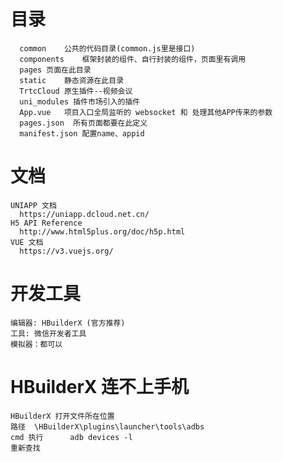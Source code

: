 <!--
 * @Descripttion: 说明
 * @Author: SUI
 * @Date: 2020-12-23 09:56:14
 * @LastEditTime: 2022-12-21 15:23:15
 * @FilePath: \things\README.md
-->

# 目录

```
  common	公共的代码目录(common.js里是接口)
  components	框架封装的组件、自行封装的组件，页面里有调用
  pages	页面在此目录
  static	静态资源在此目录
  TrtcCloud 原生插件--视频会议
  uni_modules 插件市场引入的插件
  App.vue	项目入口全局监听的 websocket 和 处理其他APP传来的参数
  pages.json  所有页面都要在此定义
  manifest.json 配置name、appid

```

# 文档

```
UNIAPP 文档
  https://uniapp.dcloud.net.cn/
H5 API Reference
  http://www.html5plus.org/doc/h5p.html
VUE 文档
  https://v3.vuejs.org/

```

# 开发工具

```
编辑器: HBuilderX (官方推荐)
工具: 微信开发者工具
模拟器：都可以

```

# HBuilderX 连不上手机

```
HBuilderX 打开文件所在位置
路径	\HBuilderX\plugins\launcher\tools\adbs
cmd	执行		adb devices -l
重新查找

```
